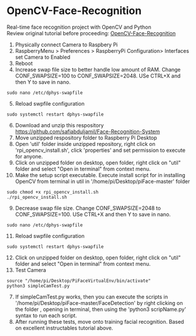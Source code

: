 # OpenCV-Face-Recognition
Real-time face recognition project with OpenCV and Python<br>Review original tutorial before proceeding: [OpenCV-Face-Recognition](https://www.instructables.com/Real-time-Face-Recognition-an-End-to-end-Project/)



1. Physically connect Camera to Raspbery Pi
2. RaspberryMenu > Preferences > RaspberryPi Configuration> Interfaces set Camera to Enabled
3. Reboot
4. Increase swap file size to better handle low amount of  RAM. Change CONF_SWAPSIZE=100 to CONF_SWAPSIZE=2048. USe CTRL+X and then Y to save in nano.
``` 
sudo nano /etc/dphys-swapfile
```
5. Reload swpfile configuration
```
sudo systemctl restart dphys-swapfile
```
6. Download and unzip this respository https://github.com/safiabduljamil/Face-Recognition-System
7. Move unzipped respository folder to Raspberry Pi Desktop
8. Open 'util' folder inside unzipped repository, right click on 'rpi_opencv_install.sh', click 'properties' and set permission to execute for anyone.
9. Click on unzipped folder on desktop, open folder, right click on "util" folder and select "Open in terminal" from context menu.
10. Make the setup script executable. Execute install script for in installing OpenCV from terminal in util in '/home/pi/Desktop/piFace-master' folder
```
sudo chmod +x rpi_opencv_install.sh
./rpi_opencv_install.sh
```
9. Decrease swap file size. Change CONF_SWAPSIZE=2048 to CONF_SWAPSIZE=100. USe CTRL+X and then Y to save in nano.
``` 
sudo nano /etc/dphys-swapfile
```
11.  Reload swpfile configuration
```
sudo systemctl restart dphys-swapfile
```
12. Click on unzipped folder on desktop, open folder, right click on "util" folder and select "Open in terminal" from context menu.
13. Test Camera
```
source "/home/pi/Desktop/PiFaceVirtualEnv/bin/activate"
python3 simpleCamTest.py
```
7. If simpleCamTest.py works, then you can execute the scripts in '/home/pi/Desktop/piFace-master/FaceDetection' by right clicking on the folder , opening in terminal, then using the 'python3 scripName.py' syntax to run each script.
8. After running these tests, move onto training facial recognition. Based on excellent instructables tutorial above.
